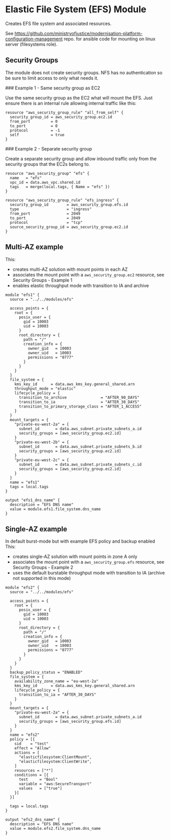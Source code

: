 # Elastic File System (EFS) Module

Creates EFS file system and associated resources.

See https://github.com/ministryofjustice/modernisation-platform-configuration-management repo.
for ansible code for mounting on linux server (filesystems role).

## Security Groups

The module does not create security groups. NFS has no authentication
so be sure to limit access to only what needs it.

### Example 1 - Same security group as EC2

Use the same security group as the EC2 what will mount the EFS.
Just ensure there is an internal rule allowing internal traffic
like this:

```
resource "aws_security_group_rule" "all_from_self" {
  security_group_id = aws_security_group.ec2.id
  from_port         = 0
  to_port           = 0
  protocol          = -1
  self              = true
}
```

### Example 2 - Separate security group

Create a separate security group and allow inbound traffic
only from the security groups that the EC2s belong to.

```
resource "aws_security_group" "efs" {
  name   = "efs"
  vpc_id = data.aws_vpc.shared.id
  tags   = merge(local.tags, { Name = "efs" })
}

resource "aws_security_group_rule" "efs_ingress" {
  security_group_id        = aws_security_group.efs.id
  type                     = "ingress"
  from_port                = 2049
  to_port                  = 2049
  protocol                 = "tcp"
  source_security_group_id = aws_security_group.ec2.id
}
```

## Multi-AZ example

This:
- creates multi-AZ solution with mount points in each AZ
- associates the mount point with a `aws_security_group.ec2` resource, see Security Groups - Example 1
- enables elastic throughput mode with transition to IA and archive

```
module "efs1" {
  source = "../../modules/efs"

  access_points = {
    root = {
      posix_user = {
        gid = 10003
        uid = 10003
      }
      root_directory = {
        path = "/"
        creation_info = {
          owner_gid   = 10003
          owner_uid   = 10003
          permissions = "0777"
        }
      }
    }
  }
  file_system = {
    kms_key_id      = data.aws_kms_key.general_shared.arn
    throughput_mode = "elastic"
    lifecycle_policy = {
      transition_to_archive               = "AFTER_90_DAYS"
      transition_to_ia                    = "AFTER_30_DAYS"
      transition_to_primary_storage_class = "AFTER_1_ACCESS"
    }
  }
  mount_targets = {
    "private-eu-west-2a" = {
      subnet_id       = data.aws_subnet.private_subnets_a.id
      security_groups = [aws_security_group.ec2.id]
    }
    "private-eu-west-2b" = {
      subnet_id       = data.aws_subnet.private_subnets_b.id
      security_groups = [aws_security_group.ec2.id]
    }
    "private-eu-west-2c" = {
      subnet_id       = data.aws_subnet.private_subnets_c.id
      security_groups = [aws_security_group.ec2.id]
    }
  }
  name = "efs1"
  tags = local.tags
}

output "efs1_dns_name" {
  description = "EFS DNS name"
  value = module.efs1.file_system.dns_name
}
```

## Single-AZ example

In default burst-mode but with example EFS policy and backup enabled
This:
- creates single-AZ solution with mount points in zone A only
- associates the mount point with a `aws_security_group.efs` resource, see Security Groups - Example 2
- uses the default burstable throughput mode with transition to IA (archive not supported in this mode)

```
module "efs2" {
  source = "../../modules/efs"

  access_points = {
    root = {
      posix_user = {
        gid = 10003
        uid = 10003
      }
      root_directory = {
        path = "/"
        creation_info = {
          owner_gid   = 10003
          owner_uid   = 10003
          permissions = "0777"
        }
      }
    }
  }
  backup_policy_status = "ENABLED"
  file_system = {
    availability_zone_name = "eu-west-2a"
    kms_key_id      = data.aws_kms_key.general_shared.arn
    lifecycle_policy = {
      transition_to_ia = "AFTER_30_DAYS"
    }
  }
  mount_targets = {
    "private-eu-west-2a" = {
      subnet_id       = data.aws_subnet.private_subnets_a.id
      security_groups = [aws_security_group.efs.id]
    }
  }
  name = "efs2"
  policy = [{
    sid    = "test"
    effect = "Allow"
    actions = [
      "elasticfilesystem:ClientMount",
      "elasticfilesystem:ClientWrite",
    ]
    resources = ["*"]
    conditions = [{
      test     = "Bool"
      variable = "aws:SecureTransport"
      values   = ["true"]
    }]
  }]

  tags = local.tags
}

output "efs2_dns_name" {
  description = "EFS DNS name"
  value = module.efs2.file_system.dns_name
}
```
